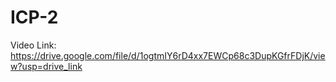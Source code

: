 # ICP-2
Video Link: https://drive.google.com/file/d/1ogtmIY6rD4xx7EWCp68c3DupKGfrFDjK/view?usp=drive_link
